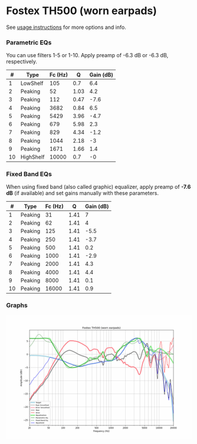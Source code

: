 # Fostex TH500 (worn earpads)
See [usage instructions](https://github.com/jaakkopasanen/AutoEq#usage) for more options and info.

### Parametric EQs
You can use filters 1-5 or 1-10. Apply preamp of -6.3 dB or -6.3 dB, respectively.

|   # | Type      |   Fc (Hz) |    Q |   Gain (dB) |
|-----|-----------|-----------|------|-------------|
|   1 | LowShelf  |       105 | 0.7  |         6.4 |
|   2 | Peaking   |        52 | 1.03 |         4.2 |
|   3 | Peaking   |       112 | 0.47 |        -7.6 |
|   4 | Peaking   |      3682 | 0.84 |         6.5 |
|   5 | Peaking   |      5429 | 3.96 |        -4.7 |
|   6 | Peaking   |       679 | 5.98 |         2.3 |
|   7 | Peaking   |       829 | 4.34 |        -1.2 |
|   8 | Peaking   |      1044 | 2.18 |        -3   |
|   9 | Peaking   |      1671 | 1.66 |         1.4 |
|  10 | HighShelf |     10000 | 0.7  |        -0   |

### Fixed Band EQs
When using fixed band (also called graphic) equalizer, apply preamp of **-7.6 dB** (if available) and set gains manually with these parameters.

|   # | Type    |   Fc (Hz) |    Q |   Gain (dB) |
|-----|---------|-----------|------|-------------|
|   1 | Peaking |        31 | 1.41 |         7   |
|   2 | Peaking |        62 | 1.41 |         4   |
|   3 | Peaking |       125 | 1.41 |        -5.5 |
|   4 | Peaking |       250 | 1.41 |        -3.7 |
|   5 | Peaking |       500 | 1.41 |         0.2 |
|   6 | Peaking |      1000 | 1.41 |        -2.9 |
|   7 | Peaking |      2000 | 1.41 |         4.3 |
|   8 | Peaking |      4000 | 1.41 |         4.4 |
|   9 | Peaking |      8000 | 1.41 |         0.1 |
|  10 | Peaking |     16000 | 1.41 |         0.9 |

### Graphs
![](./Fostex%20TH500%20(worn%20earpads).png)
